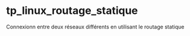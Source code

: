 # tp_linux_routage_statique
Connexionn entre deux réseaux différents en utilisant le routage statique
